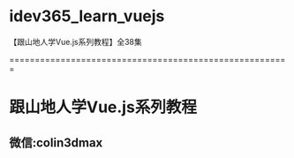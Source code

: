 # idev365_learn_vuejs
【跟山地人学Vue.js系列教程】全38集

=======================================================

# 跟山地人学Vue.js系列教程

## 微信:colin3dmax
